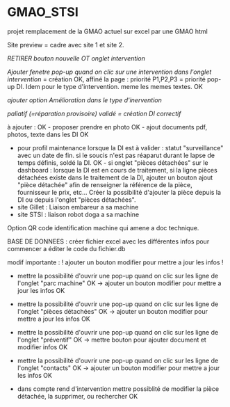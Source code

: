 # GMAO_STSI
projet remplacement de la GMAO actuel sur excel par une GMAO html

Site preview = cadre avec site 1 et site 2.

*RETIRER bouton nouvelle OT onglet intervention*

*Ajouter fenetre pop-up quand on clic sur une intervention dans l'onglet intervention* = création OK, affiné la page : priorité P1,P2,P3 = priorité pop-up DI. Idem pour le type d'intervention. meme les memes textes. OK

*ajouter option Amélioration dans le type d'inervention*

*paliatif (=réparation provisoire) validé = création DI correctif*

à ajouter : 
OK - proposer prendre en photo 
OK - ajout documents pdf, photos, texte dans les DI OK
- pour profil maintenance lorsque la DI est  à valider : statut "surveillance" avec un date de fin. si le soucis n'est pas réaparut durant le lapse de temps définis, soldé la DI.
OK - si onglet "pièces détachées" sur le dashboard : lorsque la DI est en cours de traitement, si la ligne pièces détachées existe dans le traitement de la DI, ajouter un bouton ajout "pièce détachée" afin de renseigner la référence de la pièce, fournisseur le prix, etc... Créer la possibilité d'ajouter la pièce depuis la DI ou depuis l'onglet "pièces détachées".
- site Gillet : Liaison embareur a sa machine
- site STSI : liaison robot doga a sa machine

Option QR code identification machine qui amene a doc technique.

BASE DE DONNEES : créer fichier excel avec les différentes infos pour commencer a éditer le code du fichier.db

modif importante : ! ajouter un bouton modifier pour mettre a jour les infos !
- mettre la possibilité d'ouvrir une pop-up quand on clic sur les ligne de l'onglet "parc machine" OK -> ajouter un bouton modifier pour mettre a jour les infos OK
- mettre la possibilité d'ouvrir une pop-up quand on clic sur les ligne de l'onglet "pièces détachées" OK -> ajouter un bouton modifier pour mettre a jour les infos OK
- mettre la possibilité d'ouvrir une pop-up quand on clic sur les ligne de l'onglet "préventif" OK -> mettre bouton pour ajouter document et modifier infos OK
- mettre la possibilité d'ouvrir une pop-up quand on clic sur les ligne de l'onglet "contacts" OK -> ajouter un bouton modifier pour mettre a jour les infos OK

- dans compte rend d'intervention mettre possiblité de modifier la pièce détachée, la supprimer, ou rechercher OK
